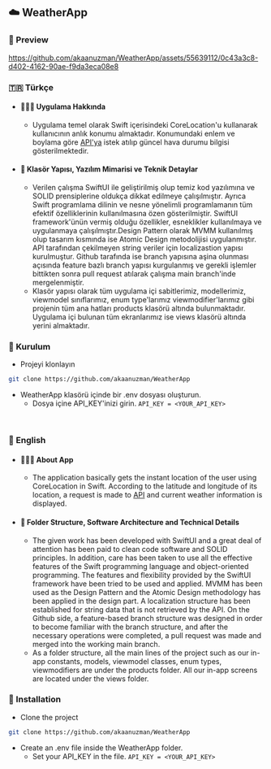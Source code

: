 ## ☁️ WeatherApp
### 🔎 Preview
https://github.com/akaanuzman/WeatherApp/assets/55639112/0c43a3c8-d402-4162-90ae-f9da3eca08e8

### 🇹🇷 Türkçe 
* #### 👨🏻‍💻 Uygulama Hakkında
  * Uygulama temel olarak Swift içerisindeki CoreLocation'u kullanarak kullanıcının anlık konumu almaktadır. Konumundaki enlem ve boylama göre [API'ya](https://openweathermap.org/api) istek atılıp güncel hava durumu bilgisi gösterilmektedir.

* #### 📁 Klasör Yapısı, Yazılım Mimarisi ve Teknik Detaylar
  * Verilen çalışma SwiftUI ile geliştirilmiş olup temiz kod yazılımına ve SOLID prensiplerine oldukça dikkat edilmeye çalışılmıştır. Ayrıca Swift programlama dilinin ve nesne yönelimli programlamanın tüm efektif özelliklerinin kullanılmasına özen gösterilmiştir. SwiftUI framework'ünün vermiş olduğu özellikler, esneklikler kullanılmaya ve uygulanmaya çalışılmıştır.Design Pattern olarak MVMM kullanılmış olup tasarım kısmında ise Atomic Design metodolijisi uygulanmıştır. API tarafından çekilmeyen string veriler için localizastion yapısı kurulmuştur. Github tarafında ise branch yapısına aşina olunması açısında feature bazlı branch yapısı kurgulanmış ve gerekli işlemler bittikten sonra pull request atılarak çalışma main branch'inde mergelenmiştir.
  * Klasör yapısı olarak tüm uygulama içi sabitlerimiz, modellerimiz, viewmodel sınıflarımız, enum type'larımız viewmodifier'larımız gibi projenin tüm ana hatları products klasörü altında bulunmaktadır. Uygulama içi bulunan tüm ekranlarımız ise views klasörü altında yerini almaktadır.

### 📀 Kurulum
* Projeyi klonlayın
```bash
git clone https://github.com/akaanuzman/WeatherApp
```
* WeatherApp klasörü içinde bir .env dosyası oluşturun.
    * Dosya içine API_KEY'inizi girin. `API_KEY = <YOUR_API_KEY>`
<br>

### 🏴󠁧󠁢󠁥󠁮󠁧󠁿 English 
* #### 👨🏻‍💻 About App
   * The application basically gets the instant location of the user using CoreLocation in Swift. According to the latitude and longitude of its location, a request is made to [API](https://openweathermap.org/api) and current weather information is displayed.

* #### 📁 Folder Structure, Software Architecture and Technical Details
   * The given work has been developed with SwiftUI and a great deal of attention has been paid to clean code software and SOLID principles. In addition, care has been taken to use all the effective features of the Swift programming language and object-oriented programming. The features and flexibility provided by the SwiftUI framework have been tried to be used and applied. MVMM has been used as the Design Pattern and the Atomic Design methodology has been applied in the design part. A localization structure has been established for string data that is not retrieved by the API. On the Github side, a feature-based branch structure was designed in order to become familiar with the branch structure, and after the necessary operations were completed, a pull request was made and merged into the working main branch.
   * As a folder structure, all the main lines of the project such as our in-app constants, models, viewmodel classes, enum types, viewmodifiers are under the products folder. All our in-app screens are located under the views folder.

### 📀 Installation
* Clone the project
```bash
git clone https://github.com/akaanuzman/WeatherApp
```
* Create an .env file inside the WeatherApp folder.
     * Set your API_KEY in the file. `API_KEY = <YOUR_API_KEY>`
